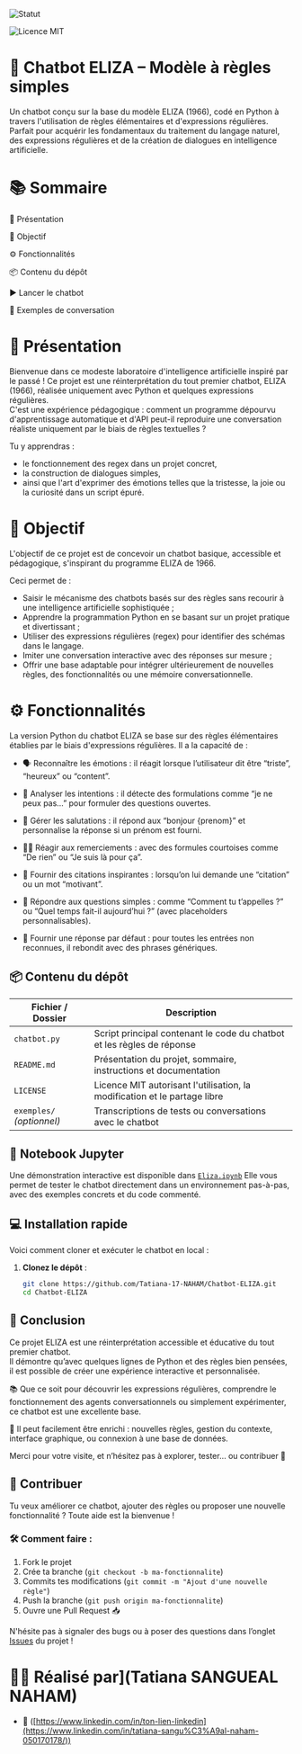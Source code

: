 ![Statut](https://img.shields.io/badge/🔥_Projet-Actif-EA4C4C.svg)

![Licence MIT](https://img.shields.io/badge/Licence-MIT-green)

# 🤖 Chatbot ELIZA – Modèle à règles simples
Un chatbot conçu sur la base du modèle ELIZA (1966), codé en Python à travers l'utilisation de règles élémentaires et d'expressions régulières.  Parfait pour acquérir les fondamentaux du traitement du langage naturel, des expressions régulières et de la création de dialogues en intelligence artificielle.
# 📚 Sommaire
🚀 Présentation

🎯 Objectif

⚙️ Fonctionnalités

📦 Contenu du dépôt

▶️ Lancer le chatbot

💬 Exemples de conversation

# 🚀 Présentation
Bienvenue dans ce modeste laboratoire d'intelligence artificielle inspiré par le passé !  Ce projet est une réinterprétation du tout premier chatbot, ELIZA (1966), réalisée uniquement avec Python et quelques expressions régulières.  
 C'est une expérience pédagogique : comment un programme dépourvu d'apprentissage automatique et d'API peut-il reproduire une conversation réaliste uniquement par le biais de règles textuelles ?

 Tu y apprendras :
 - le fonctionnement des regex dans un projet concret,
 -  la construction de dialogues simples,
 -  ainsi que l'art d'exprimer des émotions telles que la tristesse, la joie ou la curiosité dans un script épuré.

# 🎯 Objectif
L'objectif de ce projet est de concevoir un chatbot basique, accessible et pédagogique, s'inspirant du programme ELIZA de 1966.

 Ceci permet de :

- Saisir le mécanisme des chatbots basés sur des règles sans recourir à une intelligence artificielle sophistiquée ;
- Apprendre la programmation Python en se basant sur un projet pratique et divertissant ;
- Utiliser des expressions régulières (regex) pour identifier des schémas dans le langage.
- Imiter une conversation interactive avec des réponses sur mesure ;
- Offrir une base adaptable pour intégrer ultérieurement de nouvelles règles, des fonctionnalités ou une mémoire conversationnelle.

# ⚙️ Fonctionnalités
La version Python du chatbot ELIZA se base sur des règles élémentaires établies par le biais d'expressions régulières.  Il a la capacité de :
- 🗣️ Reconnaître les émotions : il réagit lorsque l’utilisateur dit être “triste”, “heureux” ou “content”.

- 🧠 Analyser les intentions : il détecte des formulations comme “je ne peux pas…” pour formuler des questions ouvertes.

- 👋 Gérer les salutations : il répond aux “bonjour {prenom}” et personnalise la réponse si un prénom est fourni.

- 🙋‍♀️ Réagir aux remerciements : avec des formules courtoises comme “De rien” ou “Je suis là pour ça”.

- 📖 Fournir des citations inspirantes : lorsqu’on lui demande une “citation” ou un mot “motivant”.

- 🤖 Répondre aux questions simples : comme “Comment tu t’appelles ?” ou “Quel temps fait-il aujourd’hui ?” (avec placeholders personnalisables).

- 🧩 Fournir une réponse par défaut : pour toutes les entrées non reconnues, il rebondit avec des phrases génériques.

## 📦 Contenu du dépôt

| Fichier / Dossier        | Description                                                                 |
|--------------------------|-----------------------------------------------------------------------------|
| `chatbot.py`             | Script principal contenant le code du chatbot et les règles de réponse      |
| `README.md`              | Présentation du projet, sommaire, instructions et documentation              |
| `LICENSE`                | Licence MIT autorisant l'utilisation, la modification et le partage libre   |
| `exemples/` *(optionnel)*| Transcriptions de tests ou conversations avec le chatbot                    |

## 📓 Notebook Jupyter

Une démonstration interactive est disponible dans [`Eliza.ipynb`](Eliza.ipynb)
Elle vous permet de tester le chatbot directement dans un environnement pas-à-pas, avec des exemples concrets et du code commenté.

## 💻 Installation rapide

Voici comment cloner et exécuter le chatbot en local :

1. **Clonez le dépôt** :
   ```bash
   git clone https://github.com/Tatiana-17-NAHAM/Chatbot-ELIZA.git
   cd Chatbot-ELIZA

## 🧠 Conclusion

Ce projet ELIZA est une réinterprétation accessible et éducative du tout premier chatbot.  
Il démontre qu’avec quelques lignes de Python et des règles bien pensées, il est possible de créer une expérience interactive et personnalisée.

📚 Que ce soit pour découvrir les expressions régulières, comprendre le fonctionnement des agents conversationnels ou simplement expérimenter, ce chatbot est une excellente base.

🔧 Il peut facilement être enrichi : nouvelles règles, gestion du contexte, interface graphique, ou connexion à une base de données.

Merci pour votre visite, et n’hésitez pas à explorer, tester... ou contribuer 🤗

## 🤝 Contribuer

Tu veux améliorer ce chatbot, ajouter des règles ou proposer une nouvelle fonctionnalité ? Toute aide est la bienvenue !

### 🛠️ Comment faire :
1. Fork le projet
2. Crée ta branche (`git checkout -b ma-fonctionnalite`)
3. Commits tes modifications (`git commit -m "Ajout d'une nouvelle règle"`)
4. Push la branche (`git push origin ma-fonctionnalite`)
5. Ouvre une Pull Request 📥


N'hésite pas à signaler des bugs ou à poser des questions dans l’onglet [Issues](https://github.com/Tatiana-17-NAHAM/Chatbot-ELIZA/issues) du projet !

# 👩‍💻 Réalisé par](Tatiana SANGUEAL NAHAM)
- 🔗 ([https://www.linkedin.com/in/ton-lien-linkedin](https://www.linkedin.com/in/tatiana-sangu%C3%A9al-naham-050170178/))
